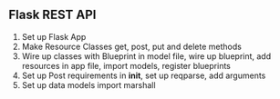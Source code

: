 ## Flask REST API

1. Set up Flask App
2. Make Resource Classes
  get, post, put and delete methods
3. Wire up classes with Blueprint
  in model file, wire up blueprint, add resources
  in app file, import models, register blueprints
4. Set up Post requirements
  in __init__, set up reqparse, add arguments
5. Set up data models
  import marshall
  